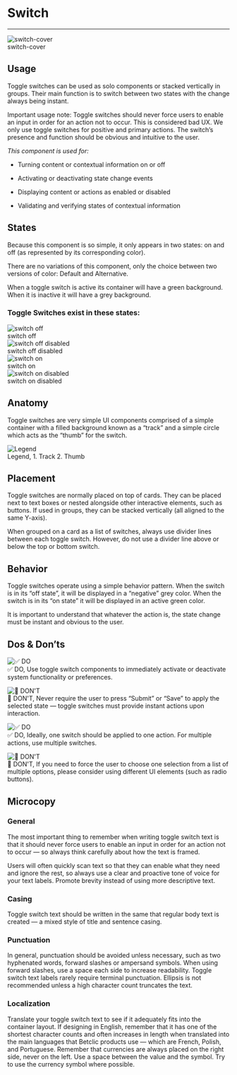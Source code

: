 
# Switch

---

  
![switch-cover](https://studio-assets.supernova.io/design-systems/27883/5674b88e-4559-48e0-9c70-ffd407a01a23.png)  
switch-cover  


## Usage

Toggle switches can be used as solo components or stacked vertically in groups. Their main function is to switch between two states with the change always being instant.

Important usage note: Toggle switches should never force users to enable an input in order for an action not to occur. This is considered bad UX. We only use toggle switches for positive and primary actions. The switch’s presence and function should be obvious and intuitive to the user.

*This component is used for:*

- Turning content or contextual information on or off

- Activating or deactivating state change events

- Displaying content or actions as enabled or disabled

- Validating and verifying states of contextual information

## States

Because this component is so simple, it only appears in two states: on and off (as represented by its corresponding color).

There are no variations of this component, only the choice between two versions of color: Default and Alternative.

When a toggle switch is active its container will have a green background. When it is inactive it will have a grey background.

### Toggle Switches exist in these states:

  
![switch off](https://studio-assets.supernova.io/design-systems/27883/fc2a384f-afac-4a4e-a723-f2b8a4123a91.png)  
switch off  
![switch off disabled](https://studio-assets.supernova.io/design-systems/27883/0f6156d3-26fe-4762-9be0-74d8feab2994.png)  
switch off disabled  
![switch on](https://studio-assets.supernova.io/design-systems/27883/26469912-cd22-4978-b973-a2e743607dc3.png)  
switch on  
![switch on disabled](https://studio-assets.supernova.io/design-systems/27883/7a993c11-eb03-4af4-abe1-deaf9dfa6b35.png)  
switch on disabled  


## Anatomy

Toggle switches are very simple UI components comprised of a simple container with a filled background known as a “track” and a simple circle which acts as the “thumb” for the switch.

  
![Legend](https://studio-assets.supernova.io/design-systems/27883/5793a975-9e95-47ac-b30f-c9b70359b038.png)  
Legend, 1. Track
2. Thumb  
  


## Placement

Toggle switches are normally placed on top of cards. They can be placed next to text boxes or nested alongside other interactive elements, such as buttons. If used in groups, they can be stacked vertically (all aligned to the same Y-axis).

When grouped on a card as a list of switches, always use divider lines between each toggle switch. However, do not use a divider line above or below the top or bottom switch.

## Behavior

Toggle switches operate using a simple behavior pattern. When the switch is in its “off state”, it will be displayed in a “negative” grey color. When the switch is in its “on state” it will be displayed in an active green color.

It is important to understand that whatever the action is, the state change must be instant and obvious to the user.

## Dos & Don’ts

  
![✅ DO](https://studio-assets.supernova.io/design-systems/27883/dca43a32-8f1e-4768-971f-8ebdfac7cf8f.png)  
✅ DO, Use toggle switch components to immediately activate or deactivate system functionality or preferences.  
  
![🚫 DON'T](https://studio-assets.supernova.io/design-systems/27883/ccd41e7e-68c5-4ab1-9536-1290a576e528.png)  
🚫 DON'T, Never require the user to press “Submit” or “Save” to apply the selected state — toggle switches must provide instant actions upon interaction.  
  
![✅ DO](https://studio-assets.supernova.io/design-systems/27883/7f41370e-c304-4de8-8b81-0e6c2b2f1c09.png)  
✅ DO, Ideally, one switch should be applied to one action. For multiple actions, use multiple switches.  
  
![🚫 DON'T](https://studio-assets.supernova.io/design-systems/27883/baa2d496-94c3-430f-a94e-750db5d3f37c.png)  
🚫 DON'T, If you need to force the user to choose one selection from a list of multiple options, please consider using different UI elements (such as radio buttons).  
  


## Microcopy

### General

The most important thing to remember when writing toggle switch text is that it should never force users to enable an input in order for an action not to occur — so always think carefully about how the text is framed.

Users will often quickly scan text so that they can enable what they need and ignore the rest, so always use a clear and proactive tone of voice for your text labels. Promote brevity instead of using more descriptive text.

### Casing

Toggle switch text should be written in the same that regular body text is created — a mixed style of title and sentence casing.

### Punctuation

In general, punctuation should be avoided unless necessary, such as two hyphenated words, forward slashes or ampersand symbols. When using forward slashes, use a space each side to increase readability. Toggle switch text labels rarely require terminal punctuation. Ellipsis is not recommended unless a high character count truncates the text.

### Localization

Translate your toggle switch text to see if it adequately fits into the container layout. If designing in English, remember that it has one of the shortest character counts and often increases in length when translated into the main languages that Betclic products use — which are French, Polish, and Portuguese. Remember that currencies are always placed on the right side, never on the left. Use a space between the value and the symbol. Try to use the currency symbol where possible.